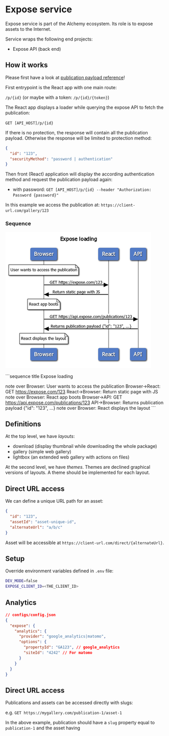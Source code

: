 # Expose service

Expose service is part of the Alchemy ecosystem.
Its role is to expose assets to the Internet.

Service wraps the following end projects:
- Expose API (back end)

## How it works

Please first have a look at [publication payload reference](./api/README.md)!

First entrypoint is the React app with one main route:

`/p/{id}` (or maybe with a token: `/p/{id}/{token}`)

The React app displays a loader while querying the expose API to fetch the publication:

`GET [API_HOST]/p/{id}`

If there is no protection, the response will contain all the publication payload.
Otherwise the response will be limited to protection method:
```json
{
  "id": "123",
  "securityMethod": "password | authentication"
}
```

Then front (React) application will display the according authentication method and request the publication payload again:

- with password: `GET [API_HOST]/p/{id} --header "Authorization: Password {password}"`

In this example we access the publication at:
`https://client-url.com/gallery/123`

### Sequence

![Sequence](doc/sequence.png "Request sequence")

​```sequence
title Expose loading

note over Browser: User wants to access the publication
Browser->React: GET https://expose.com/123
React->Browser: Return static page with JS
note over Browser: React app boots
Browser->API: GET https://api.expose.com/publications/123
API->Browser: Returns publication payload {"id": "123", ...}
note over Browser: React displays the layout
​```

## Definitions

At the top level, we have *layouts*:
- download (display thumbnail while downloading the whole package)
- gallery (simple web gallery)
- lightbox (an extended web gallery with actions on files)

At the second level, we have *themes*.
Themes are declined graphical versions of layouts.
A theme should be implemented for each layout.

## Direct URL access

We can define a unique URL path for an asset:

```json
{
  "id": "123",
  "assetId": "asset-unique-id",
  "alternateUrl": "a/b/c"
}
```

Asset will be accessible at `https://client-url.com/direct/{alternateUrl}`.


## Setup

Override environment variables defined in `.env` file:

```bash
DEV_MODE=false
EXPOSE_CLIENT_ID=<THE_CLIENT_ID>
```

## Analytics

```json
// configs/config.json
{
  "expose": {
    "analytics": {
      "provider": "google_analytics|matomo",
      "options": {
        "propertyId": "GA123", // google_analytics
        "siteId": "4242" // For matomo
      }
    }
  }
}
```

## Direct URL access

Publications and assets can be accessed directly with slugs:

e.g. `GET https://mygallery.com/publication-1/asset-1`

In the above example, publication should have a `slug` property equal to `publication-1` and the asset having 
